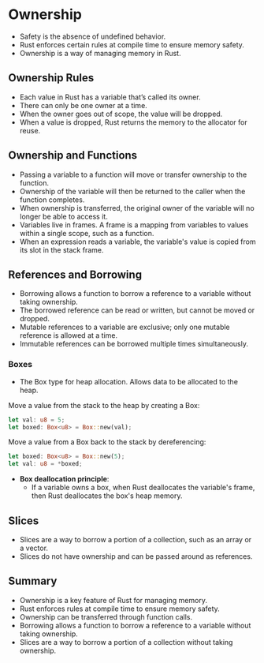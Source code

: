 # Ownership

* Safety is the absence of undefined behavior.
* Rust enforces certain rules at compile time to ensure memory safety.
* Ownership is a way of managing memory in Rust.

## Ownership Rules

* Each value in Rust has a variable that’s called its owner.
* There can only be one owner at a time.
* When the owner goes out of scope, the value will be dropped.
* When a value is dropped, Rust returns the memory to the allocator for reuse.

## Ownership and Functions

* Passing a variable to a function will move or transfer ownership to the function.
* Ownership of the variable will then be returned to the caller when the function completes.
* When ownership is transferred, the original owner of the variable will no longer be able to access it.
* Variables live in frames. A frame is a mapping from variables to values within a single scope, such as a function.
* When an expression reads a variable, the variable's value is copied from its slot in the stack frame.

## References and Borrowing

* Borrowing allows a function to borrow a reference to a variable without taking ownership.
* The borrowed reference can be read or written, but cannot be moved or dropped.
* Mutable references to a variable are exclusive; only one mutable reference is allowed at a time.
* Immutable references can be borrowed multiple times simultaneously.

### Boxes

* The Box<T> type for heap allocation. Allows data to be allocated to the heap.

Move a value from the stack to the heap by creating a Box:

```rust
let val: u8 = 5;
let boxed: Box<u8> = Box::new(val);
```

Move a value from a Box back to the stack by dereferencing:

```rust
let boxed: Box<u8> = Box::new(5);
let val: u8 = *boxed;
```

* **Box deallocation principle**:
    * If a variable owns a box, when Rust deallocates the variable's frame, then Rust deallocates the box's heap memory.

## Slices

* Slices are a way to borrow a portion of a collection, such as an array or a vector.
* Slices do not have ownership and can be passed around as references.

## Summary

* Ownership is a key feature of Rust for managing memory.
* Rust enforces rules at compile time to ensure memory safety.
* Ownership can be transferred through function calls.
* Borrowing allows a function to borrow a reference to a variable without taking ownership.
* Slices are a way to borrow a portion of a collection without taking ownership.
